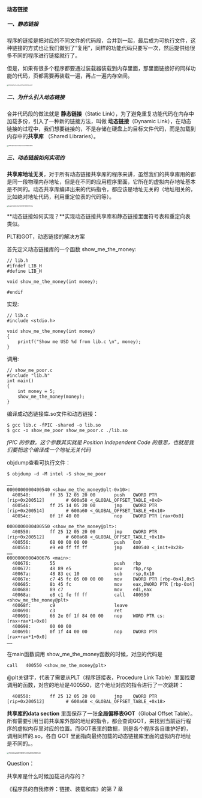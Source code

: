 #### 动态链接

##### 一、静态链接

程序的链接是把对应的不同文件的代码段，合并到一起，最后成为可执行文件，这种链接的方式也让我们做到了“复用”，同样的功能代码只要写一次，然后提供给很多不同的程序进行链接就行了。

但是，如果有很多个程序都要通过装载器装载到内存里面，那里面链接好的同样功能的代码，页都需要再装载一遍，再占一遍内存空间。

<img src="https://liuyang-picbed.oss-cn-shanghai.aliyuncs.com/img/092dfd81e3cc45ea237bb85557bbfa51.jpg" alt="092dfd81e3cc45ea237bb85557bbfa51" style="zoom: 25%;" />

##### 二、为什么引入动态链接

合并代码段的做法就是 **静态链接**（Static Link），为了避免重复功能代码在内存中加载多份，引入了一种新的链接方法，叫做 **动态链接**（Dynamic Link），在动态链接的过程中，我们想要链接的，不是存储在硬盘上的目标文件代码，而是加载到内存中的**共享库** （Shared Libraries）。

<img src="https://liuyang-picbed.oss-cn-shanghai.aliyuncs.com/img/2980d241d3c7cbfa3724cb79b801d160.jpg" alt="2980d241d3c7cbfa3724cb79b801d160" style="zoom:25%;" />

##### 三、动态链接如何实现的

**共享库地址无关**，对于所有动态链接共享库的程序来讲，虽然我们的共享库用的都是同一段物理内存地址，但是在不同的应用程序里面，它所在的虚拟内存地址基本是不同的。动态共享库编译出来的代码指令，都应该是地址无关的（地址相关的，比如绝对地址代码，利用重定位表的代码等）。

<img src="https://liuyang-picbed.oss-cn-shanghai.aliyuncs.com/img/8cab516a92fd3d7e951887808597094a.jpg" alt="8cab516a92fd3d7e951887808597094a" style="zoom:25%;" />

**动态链接如何实现？**实现动态链接共享库和静态链接里面符号表和重定向表类似。

PLT和GOT，动态链接的解决方案

首先定义动态链接库的一个函数 show_me_the_money:

```
// lib.h
#ifndef LIB_H
#define LIB_H

void show_me_the_money(int money);

#endif
```

实现:

```
// lib.c
#include <stdio.h>

void show_me_the_money(int money)
{
    printf("Show me USD %d from lib.c \n", money);
}
```

调用:

```
// show_me_poor.c
#include "lib.h"
int main()
{
    int money = 5;
    show_me_the_money(money);
}
```

编译成动态链接库.so文件和动态链接：

```
$ gcc lib.c -fPIC -shared -o lib.so
$ gcc -o show_me_poor show_me_poor.c ./lib.so
```

*fPIC 的参数。这个参数其实就是 Position Independent Code 的意思，也就是我们要把这个编译成一个地址无关代码*

objdump查看可执行文件：

```
$ objdump -d -M intel -S show_me_poor

……
0000000000400540 <show_me_the_money@plt-0x10>:
  400540:       ff 35 12 05 20 00       push   QWORD PTR [rip+0x200512]        # 600a58 <_GLOBAL_OFFSET_TABLE_+0x8>
  400546:       ff 25 14 05 20 00       jmp    QWORD PTR [rip+0x200514]        # 600a60 <_GLOBAL_OFFSET_TABLE_+0x10>
  40054c:       0f 1f 40 00             nop    DWORD PTR [rax+0x0]

0000000000400550 <show_me_the_money@plt>:
  400550:       ff 25 12 05 20 00       jmp    QWORD PTR [rip+0x200512]        # 600a68 <_GLOBAL_OFFSET_TABLE_+0x18>
  400556:       68 00 00 00 00          push   0x0
  40055b:       e9 e0 ff ff ff          jmp    400540 <_init+0x28>
……
0000000000400676 <main>:
  400676:       55                      push   rbp
  400677:       48 89 e5                mov    rbp,rsp
  40067a:       48 83 ec 10             sub    rsp,0x10
  40067e:       c7 45 fc 05 00 00 00    mov    DWORD PTR [rbp-0x4],0x5
  400685:       8b 45 fc                mov    eax,DWORD PTR [rbp-0x4]
  400688:       89 c7                   mov    edi,eax
  40068a:       e8 c1 fe ff ff          call   400550 <show_me_the_money@plt>
  40068f:       c9                      leave  
  400690:       c3                      ret    
  400691:       66 2e 0f 1f 84 00 00    nop    WORD PTR cs:[rax+rax*1+0x0]
  400698:       00 00 00 
  40069b:       0f 1f 44 00 00          nop    DWORD PTR [rax+rax*1+0x0]
……
```

在main函数调用 show_me_the_money函数的时候，对应的代码是

```
call   400550 <show_me_the_money@plt>
```

@plt关键字，代表了需要从PLT（程序链接表，Procedure Link Table）里面找要调用的函数，对应的地址是400550，这个地址对应的指令进行了一次跳转：

```
  400550:       ff 25 12 05 20 00       jmp    QWORD PTR [rip+0x200512]        # 600a68 <_GLOBAL_OFFSET_TABLE_+0x18>
```

**共享库的data section** 里面保存了一张**全局偏移表GOT**（Global Offset Table）。所有需要引用当前共享库外部的地址的指令，都会查询GOT，来找到当前运行程序的虚拟内存里对应的位置。而GOT表里的数据，则是各个程序各自维护好的，调用同样的.so，各自 GOT 里面指向最终加载的动态链接库里面的虚拟内存地址是不同的。。

<img src="https://liuyang-picbed.oss-cn-shanghai.aliyuncs.com/img/1144d3a2d4f3f4f87c349a93429805c8.jpg" alt="1144d3a2d4f3f4f87c349a93429805c8" style="zoom:33%;" />

Question：

共享库是什么时候加载进内存的？

《程序员的自我修养：链接、装载和库》的第 7 章